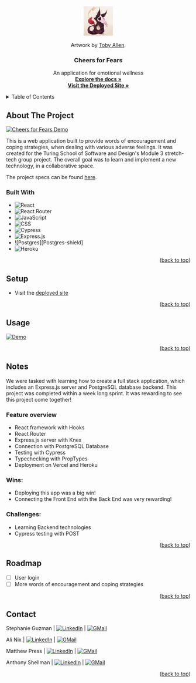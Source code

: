 <a name="readme-top"></a>

<!-- PROJECT LOGO -->
<br />
<div align="center">
  <a href="https://github.com/MatthewPress/stretch-tech">
    <img src="./src/assets/emotions_monster.png" alt="Logo" width="80" height="80">
  </a>
  <p>Artwork by <a href="https://www.zestydoesthings.com/realmonsters" target="_blank" rel="noopener noreferrer">Toby Allen</a>.</p>

<!-- HEADER -->
  <h3 align="center">Cheers for Fears</h3>
  <p align="center">
    An application for emotional wellness
    <br />
    <a href="https://github.com/MatthewPress/stretch-tech"><strong>Explore the docs »</strong></a>
    <br />
    <a href="https://stretch-tech.vercel.app/"><strong>Visit the Deployed Site »</strong></a>
  </p>
</div>

<!-- TABLE OF CONTENTS -->
<details>
  <summary>Table of Contents</summary>
  <ol>
    <li>
      <a href="#about-the-project">About The Project</a>
      <ul>
        <li><a href="#built-with">Built With</a></li>
      </ul>
    </li>
    <li><a href="#setup">Setup</a></li>
    <li><a href="#usage">Usage</a></li>
    <li><a href="#notes">Notes</a></li>
    <li><a href="#roadmap">Roadmap</a></li>
    <li><a href="#contact">Contact</a></li>
  </ol>
</details>

## About The Project

[![Cheers for Fears Demo][product-demo]](https://user-images.githubusercontent.com/28677929/200193812-378cbc7c-d161-47c3-8672-cf870263ee58.gif)

This is a web application built to provide words of encouragement and coping strategies, when dealing with various adverse feelings. It was created for the Turing School of Software and Design's Module 3 stretch-tech group project. The overall goal was to learn and implement a new technology, in a collaborative space.

The project specs can be found [here](https://frontend.turing.edu/projects/module-3/stretch.html).

### Built With

* ![React][React-shield]
* ![React Router][React-Router-shield]
* ![JavaScript][JavaScript-shield]
* ![CSS][CSS-shield]
* ![Cypress][Cypress-shield]
* ![Express.js][Express-shield]
* ![Postgres][Postgres-shield]
* ![Heroku][Heroku-shield]


<p align="right">(<a href="#readme-top">back to top</a>)</p>

## Setup
- Visit the [deployed site](https://stretch-tech.vercel.app/)

<p align="right">(<a href="#readme-top">back to top</a>)</p>

## Usage

[![Demo][product-demo]](https://user-images.githubusercontent.com/28677929/200193812-378cbc7c-d161-47c3-8672-cf870263ee58.gif)

<p align="right">(<a href="#readme-top">back to top</a>)</p>

## Notes
 We were tasked with learning how to create a full stack application, which includes an Express.js server and PostgreSQL database backend. This project was completed within a week long sprint. It was rewarding to see this project come together!

### Feature overview
- React framework with Hooks
- React Router
- Express.js server with Knex
- Connection with PostgreSQL Database
- Testing with Cypress
- Typechecking with PropTypes
- Deployment on Vercel and Heroku

### Wins:

* Deploying this app was a big win!
* Connecting the Front End with the Back End was very rewarding!

### Challenges:

* Learning Backend technologies
* Cypress testing with POST

<p align="right">(<a href="#readme-top">back to top</a>)</p>

## Roadmap

- [ ] User login
- [ ] More words of encouragement and coping strategies

<p align="right">(<a href="#readme-top">back to top</a>)</p>

## Contact

Stephanie Guzman | [![LinkedIn][linkedin-shield]][linkedin-url3] | [![GMail][gmail-shield]][gmail-url3]

Ali Nix | [![LinkedIn][linkedin-shield]][linkedin-url2] | [![GMail][gmail-shield]][gmail-url2]

Matthew Press | [![LinkedIn][linkedin-shield]][linkedin-url] | [![GMail][gmail-shield]][gmail-url]

Anthony Shellman | [![LinkedIn][linkedin-shield]][linkedin-url4] | [![GMail][gmail-shield]][gmail-url4]



<p align="right">(<a href="#readme-top">back to top</a>)</p>

<!-- MARKDOWN LINKS & IMAGES -->
[product-demo]: https://user-images.githubusercontent.com/28677929/200193812-378cbc7c-d161-47c3-8672-cf870263ee58.gif

[React-shield]: https://img.shields.io/badge/react-%2320232a.svg?style=for-the-badge&logo=react&logoColor=%2361DAFB
[React-Router-shield]: https://img.shields.io/badge/React_Router-CA4245?style=for-the-badge&logo=react-router&logoColor=white
[JavaScript-shield]: https://img.shields.io/badge/JavaScript-F7DF1E?style=for-the-badge&logo=javascript&logoColor=black
[CSS-shield]: https://img.shields.io/badge/CSS3-1572B6?style=for-the-badge&logo=css3&logoColor=white
[Cypress-shield]: https://img.shields.io/badge/-cypress-%23E5E5E5?style=for-the-badge&logo=cypress&logoColor=058a5e
[Express-shield]: https://img.shields.io/badge/express.js-%23404d59.svg?style=for-the-badge&logo=express&logoColor=%2361DAFB
[Heroku-shield]: https://img.shields.io/badge/heroku-%23430098.svg?style=for-the-badge&logo=heroku&logoColor=white



[linkedin-shield]: https://img.shields.io/badge/-LinkedIn-black.svg?style=for-the-badge&logo=linkedin&colorB=555
[linkedin-url]: https://linkedin.com/in/matthew-press-813961246/
[linkedin-url2]: https://www.linkedin.com/in/ali-nix-38b9b9126/
[linkedin-url3]: https://www.linkedin.com/in/stephanie-guzman-sdsw/
[linkedin-url4]: https://www.linkedin.com/in/anthonyshellman/
[gmail-shield]: https://img.shields.io/badge/Gmail-EA4335?style=for-the-badge&logo=gmail&logoColor=white
[gmail-url]: mailto:press.matt14@gmail.com
[gmail-url2]: mailto:anix1@kent.edu
[gmail-url3]: mailto:sguzman247@gmail.com
[gmail-url4]: mailto:atshellman@gmail.com
